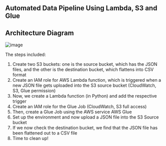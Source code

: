 ## Automated Data Pipeline Using Lambda, S3 and Glue

## Architecture Diagram
![image](https://github.com/amoghak-ds/Automated-Data-Pipeline-using-Lambda-s3-and-Glue/assets/133768988/2c378ce8-4db4-4e5e-9f49-323c35499352)


The steps included:
1. Create two S3 buckets: one is the source bucket, which has the JSON files, and the other is the destination bucket, which flattens into CSV format
2. Create an IAM role for AWS Lambda function, which is triggered when a new JSON file gets uploaded into the S3 source bucket (CloudWatch, S3, Glue permission)
3. Now, we create a Lambda function (in Python) and add the respective trigger
4. Create an IAM role for the Glue Job (CloudWatch, S3 full access)
5. Then, create a Glue Job using the AWS service AWS Glue
6. Set up the environment and now upload a JSON file into the S3 Source bucket
7. If we now check the destination bucket, we find that the JSON file has been flattened out to a CSV file
8. Time to clean up!
